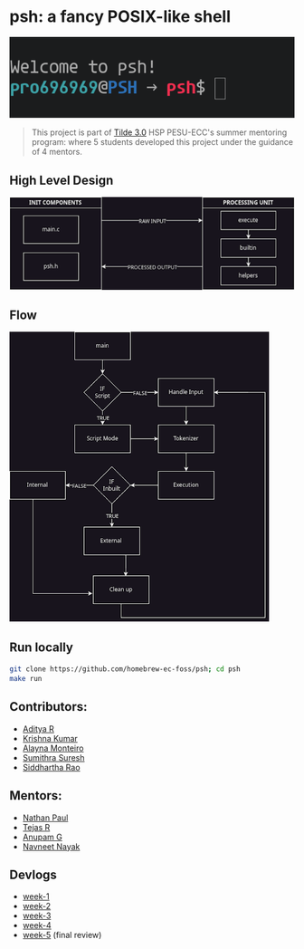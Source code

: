 # psh: a fancy POSIX-like shell

<div align="center">
<img src = "./assets/hii.png" />
</div>

> This project is part of [Tilde 3.0](https://github.com/homebrew-ec-foss/Tilde-3.0) HSP PESU-ECC's summer mentoring program: where 5 students developed this project under the guidance of 4 mentors.

## High Level Design 

![arch](/assets/arch.png)

## Flow

![flow](/assets/flow.png)

## Run locally
```bash
git clone https://github.com/homebrew-ec-foss/psh; cd psh
make run
```

## Contributors:
- [Aditya R](https://github.com/adityatr64)
- [Krishna Kumar](https://github.com/Pro696969)
- [Alayna Monteiro](https://github.com/AlaynaMonteiro)
- [Sumithra Suresh](https://github.com/2sumithrasuresh)
- [Siddhartha Rao](https://github.com/ninsid711)

## Mentors:
- [Nathan Paul](https://github.com/polarhive)
- [Tejas R](https://github.com/tejas-techstack)
- [Anupam G](https://github.com/g-anupam)
- [Navneet Nayak](https://github.com/NavneetNayak)

## Devlogs
- [week-1](docs/slides/README.md)
- [week-2](docs/slides/week-2.pdf)
- [week-3](docs/slides/week-3.pdf)
- [week-4](docs/slides/week-4.pdf)
- [week-5](docs/slides/week-5.pdf) (final review)
